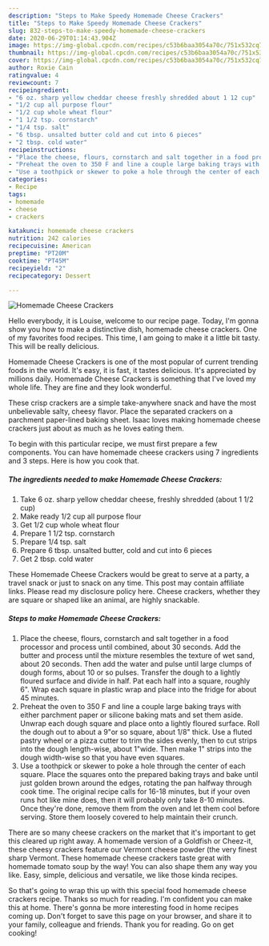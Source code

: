 ```yaml
---
description: "Steps to Make Speedy Homemade Cheese Crackers"
title: "Steps to Make Speedy Homemade Cheese Crackers"
slug: 832-steps-to-make-speedy-homemade-cheese-crackers
date: 2020-06-29T01:14:43.904Z
image: https://img-global.cpcdn.com/recipes/c53b6baa3054a70c/751x532cq70/homemade-cheese-crackers-recipe-main-photo.jpg
thumbnail: https://img-global.cpcdn.com/recipes/c53b6baa3054a70c/751x532cq70/homemade-cheese-crackers-recipe-main-photo.jpg
cover: https://img-global.cpcdn.com/recipes/c53b6baa3054a70c/751x532cq70/homemade-cheese-crackers-recipe-main-photo.jpg
author: Roxie Cain
ratingvalue: 4
reviewcount: 7
recipeingredient:
- "6 oz. sharp yellow cheddar cheese freshly shredded about 1 12 cup"
- "1/2 cup all purpose flour"
- "1/2 cup whole wheat flour"
- "1 1/2 tsp. cornstarch"
- "1/4 tsp. salt"
- "6 tbsp. unsalted butter cold and cut into 6 pieces"
- "2 tbsp. cold water"
recipeinstructions:
- "Place the cheese, flours, cornstarch and salt together in a food processor and process until combined, about 30 seconds. Add the butter and process until the mixture resembles the texture of wet sand, about 20 seconds. Then add the water and pulse until large clumps of dough forms, about 10 or so pulses. Transfer the dough to a lightly floured surface and divide in half. Pat each half into a square, roughly 6&#34;. Wrap each square in plastic wrap and place into the fridge for about 45 minutes."
- "Preheat the oven to 350 F and line a couple large baking trays with either parchment paper or silicone baking mats and set them aside. Unwrap each dough square and place onto a lightly floured surface. Roll the dough out to about a 9&#34;or so square, about 1/8&#34; thick. Use a fluted pastry wheel or a pizza cutter to trim the sides evenly, then to cut strips into the dough length-wise, about 1&#34;wide. Then make 1&#34; strips into the dough width-wise so that you have even squares."
- "Use a toothpick or skewer to poke a hole through the center of each square. Place the squares onto the prepared baking trays and bake until just golden brown around the edges, rotating the pan halfway through cook time. The original recipe calls for 16-18 minutes, but if your oven runs hot like mine does, then it will probably only take 8-10 minutes. Once they&#39;re done, remove them from the oven and let them cool before serving. Store them loosely covered to help maintain their crunch."
categories:
- Recipe
tags:
- homemade
- cheese
- crackers

katakunci: homemade cheese crackers 
nutrition: 242 calories
recipecuisine: American
preptime: "PT20M"
cooktime: "PT45M"
recipeyield: "2"
recipecategory: Dessert

---
```



![Homemade Cheese Crackers](https://img-global.cpcdn.com/recipes/c53b6baa3054a70c/751x532cq70/homemade-cheese-crackers-recipe-main-photo.jpg)

Hello everybody, it is Louise, welcome to our recipe page. Today, I'm gonna show you how to make a distinctive dish, homemade cheese crackers. One of my favorites food recipes. This time, I am going to make it a little bit tasty. This will be really delicious.

Homemade Cheese Crackers is one of the most popular of current trending foods in the world. It's easy, it is fast, it tastes delicious. It's appreciated by millions daily. Homemade Cheese Crackers is something that I've loved my whole life. They are fine and they look wonderful.

These crisp crackers are a simple take-anywhere snack and have the most unbelievable salty, cheesy flavor. Place the separated crackers on a parchment paper-lined baking sheet. Isaac loves making homemade cheese crackers just about as much as he loves eating them.


To begin with this particular recipe, we must first prepare a few components. You can have homemade cheese crackers using 7 ingredients and 3 steps. Here is how you cook that.

<!--inarticleads1-->

##### The ingredients needed to make Homemade Cheese Crackers:

1. Take 6 oz. sharp yellow cheddar cheese, freshly shredded (about 1 1/2 cup)
1. Make ready 1/2 cup all purpose flour
1. Get 1/2 cup whole wheat flour
1. Prepare 1 1/2 tsp. cornstarch
1. Prepare 1/4 tsp. salt
1. Prepare 6 tbsp. unsalted butter, cold and cut into 6 pieces
1. Get 2 tbsp. cold water


These Homemade Cheese Crackers would be great to serve at a party, a travel snack or just to snack on any time. This post may contain affiliate links. Please read my disclosure policy here. Cheese crackers, whether they are square or shaped like an animal, are highly snackable. 

<!--inarticleads2-->

##### Steps to make Homemade Cheese Crackers:

1. Place the cheese, flours, cornstarch and salt together in a food processor and process until combined, about 30 seconds. Add the butter and process until the mixture resembles the texture of wet sand, about 20 seconds. Then add the water and pulse until large clumps of dough forms, about 10 or so pulses. Transfer the dough to a lightly floured surface and divide in half. Pat each half into a square, roughly 6&#34;. Wrap each square in plastic wrap and place into the fridge for about 45 minutes.
1. Preheat the oven to 350 F and line a couple large baking trays with either parchment paper or silicone baking mats and set them aside. Unwrap each dough square and place onto a lightly floured surface. Roll the dough out to about a 9&#34;or so square, about 1/8&#34; thick. Use a fluted pastry wheel or a pizza cutter to trim the sides evenly, then to cut strips into the dough length-wise, about 1&#34;wide. Then make 1&#34; strips into the dough width-wise so that you have even squares.
1. Use a toothpick or skewer to poke a hole through the center of each square. Place the squares onto the prepared baking trays and bake until just golden brown around the edges, rotating the pan halfway through cook time. The original recipe calls for 16-18 minutes, but if your oven runs hot like mine does, then it will probably only take 8-10 minutes. Once they&#39;re done, remove them from the oven and let them cool before serving. Store them loosely covered to help maintain their crunch.


There are so many cheese crackers on the market that it&#39;s important to get this cleared up right away. A homemade version of a Goldfish or Cheez-it, these cheesy crackers feature our Vermont cheese powder (the very finest sharp Vermont. These homemade cheese crackers taste great with homemade tomato soup by the way! You can also shape them any way you like. Easy, simple, delicious and versatile, we like those kinda recipes. 

So that's going to wrap this up with this special food homemade cheese crackers recipe. Thanks so much for reading. I'm confident you can make this at home. There's gonna be more interesting food in home recipes coming up. Don't forget to save this page on your browser, and share it to your family, colleague and friends. Thank you for reading. Go on get cooking!
